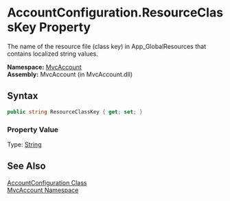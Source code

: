 AccountConfiguration.ResourceClassKey Property
==============================================
The name of the resource file (class key) in App_GlobalResources that contains localized string values.

**Namespace:** [MvcAccount][1]  
**Assembly:** MvcAccount (in MvcAccount.dll)

Syntax
------

```csharp
public string ResourceClassKey { get; set; }
```

### Property Value
Type: [String][2]

See Also
--------
[AccountConfiguration Class][3]  
[MvcAccount Namespace][1]  

[1]: ../README.md
[2]: http://msdn.microsoft.com/en-us/library/s1wwdcbf
[3]: README.md